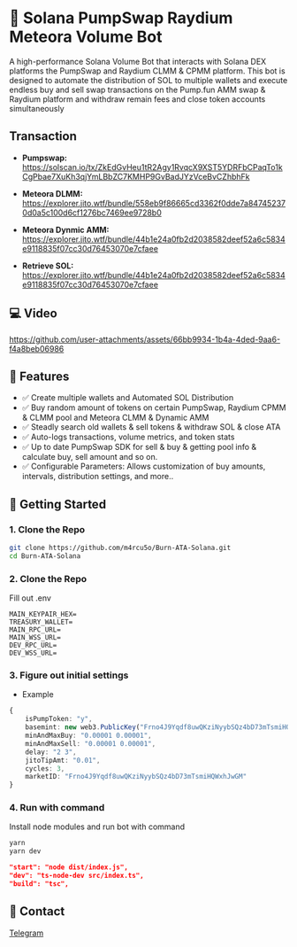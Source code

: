# 🔄 Solana PumpSwap Raydium Meteora Volume Bot

A high-performance Solana Volume Bot that interacts with Solana DEX platforms the PumpSwap and Raydium CLMM & CPMM platform. This bot is designed to automate the distribution of SOL to multiple wallets and execute endless buy and sell swap transactions on the Pump.fun AMM swap & Raydium platform and withdraw remain fees and close token accounts simultaneously 

## Transaction
- **Pumpswap:** https://solscan.io/tx/ZkEdGvHeu1tR2Agy1RvqcX9XST5YDRFbCPaqTo1kCgPbae7XuKh3qjYmLBbZC7KMHP9GvBadJYzVceBvCZhbhFk

- **Meteora DLMM:** https://explorer.jito.wtf/bundle/558eb9f86665cd3362f0dde7a847452370d0a5c100d6cf1276bc7469ee9728b0

- **Meteora Dynmic AMM:** https://explorer.jito.wtf/bundle/44b1e24a0fb2d2038582deef52a6c5834e9118835f07cc30d76453070e7cfaee
  
- **Retrieve SOL:** https://explorer.jito.wtf/bundle/44b1e24a0fb2d2038582deef52a6c5834e9118835f07cc30d76453070e7cfaee

## 💻 Video



https://github.com/user-attachments/assets/66bb9934-1b4a-4ded-9aa6-f4a8beb06986



## 📌 Features

- ✅ Create multiple wallets and Automated SOL Distribution
- ✅ Buy random amount of tokens on certain PumpSwap, Raydium CPMM & CLMM pool and Meteora CLMM & Dynamic AMM 
- ✅ Steadly search old wallets & sell tokens & withdraw SOL & close ATA
- ✅ Auto-logs transactions, volume metrics, and token stats
- ✅ Up to date PumpSwap SDK for sell & buy & getting pool info & calculate buy, sell amount and so on.
- ✅ Configurable Parameters: Allows customization of buy amounts, intervals, distribution settings, and more..

## 🚀 Getting Started

### 1. Clone the Repo

```bash
git clone https://github.com/m4rcu5o/Burn-ATA-Solana.git
cd Burn-ATA-Solana
```
### 2. Clone the Repo
Fill out .env 
```env
MAIN_KEYPAIR_HEX=
TREASURY_WALLET=
MAIN_RPC_URL=
MAIN_WSS_URL=
DEV_RPC_URL=
DEV_WSS_URL=
``` 
### 3. Figure out initial settings

- Example
```typescript
{
    isPumpToken: "y",
    basemint: new web3.PublicKey("Frno4J9Yqdf8uwQKziNyybSQz4bD73mTsmiHQWxhJwGM"),
    minAndMaxBuy: "0.00001 0.00001",
    minAndMaxSell: "0.00001 0.00001",
    delay: "2 3",
    jitoTipAmt: "0.01",
    cycles: 3,
    marketID: "Frno4J9Yqdf8uwQKziNyybSQz4bD73mTsmiHQWxhJwGM"
}
```
### 4. Run with command

Install node modules and run bot with command
```bash
yarn
yarn dev
```

```package.json
"start": "node dist/index.js",
"dev": "ts-node-dev src/index.ts",
"build": "tsc",
```

## 🎫 Contact

[Telegram](https://t.me/stevensprg)
